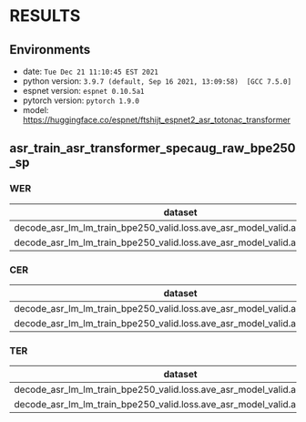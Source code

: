 <!-- Generated by scripts/utils/show_asr_result.sh -->
# RESULTS
## Environments
- date: `Tue Dec 21 11:10:45 EST 2021`
- python version: `3.9.7 (default, Sep 16 2021, 13:09:58)  [GCC 7.5.0]`
- espnet version: `espnet 0.10.5a1`
- pytorch version: `pytorch 1.9.0`
- model: https://huggingface.co/espnet/ftshijt_espnet2_asr_totonac_transformer

## asr_train_asr_transformer_specaug_raw_bpe250_sp
### WER

|dataset|Snt|Wrd|Corr|Sub|Del|Ins|Err|S.Err|
|---|---|---|---|---|---|---|---|---|
|decode_asr_lm_lm_train_bpe250_valid.loss.ave_asr_model_valid.acc.best/dev|530|3547|59.8|32.9|7.3|6.5|46.7|87.4|
|decode_asr_lm_lm_train_bpe250_valid.loss.ave_asr_model_valid.acc.best/test|704|5018|55.5|35.7|8.8|6.1|50.6|92.0|

### CER

|dataset|Snt|Wrd|Corr|Sub|Del|Ins|Err|S.Err|
|---|---|---|---|---|---|---|---|---|
|decode_asr_lm_lm_train_bpe250_valid.loss.ave_asr_model_valid.acc.best/dev|530|22510|88.1|4.4|7.4|3.9|15.8|87.4|
|decode_asr_lm_lm_train_bpe250_valid.loss.ave_asr_model_valid.acc.best/test|704|32990|86.9|4.3|8.8|4.0|17.1|92.0|

### TER

|dataset|Snt|Wrd|Corr|Sub|Del|Ins|Err|S.Err|
|---|---|---|---|---|---|---|---|---|
|decode_asr_lm_lm_train_bpe250_valid.loss.ave_asr_model_valid.acc.best/dev|530|9360|70.3|15.8|13.8|4.3|34.0|87.4|
|decode_asr_lm_lm_train_bpe250_valid.loss.ave_asr_model_valid.acc.best/test|704|13835|70.5|16.0|13.6|4.4|33.9|92.0|
